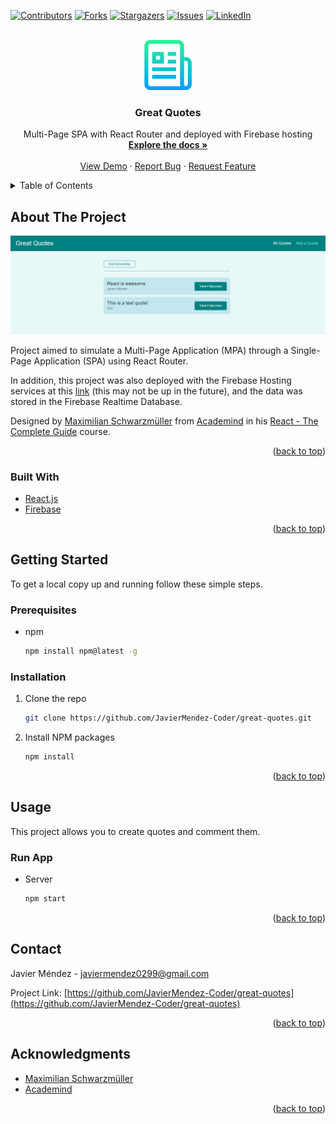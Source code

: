 <div id="top"></div>

[![Contributors][contributors-shield]][contributors-url]
[![Forks][forks-shield]][forks-url]
[![Stargazers][stars-shield]][stars-url]
[![Issues][issues-shield]][issues-url]
[![LinkedIn][linkedin-shield]][linkedin-url]



<!-- PROJECT LOGO -->
<br />
<div align="center">
  <a href="https://github.com/JavierMendez-Coder/great-quotes">
    <img src="public/images/logo.png" alt="Logo" width="80" height="80">
  </a>

<h3 align="center">Great Quotes</h3>

  <p align="center">
    Multi-Page SPA with React Router and deployed with Firebase hosting
    <br />
    <a href="https://github.com/JavierMendez-Coder/great-quotes"><strong>Explore the docs »</strong></a>
    <br />
    <br />
    <a href="https://react-http-eb906.web.app">View Demo</a>
    ·
    <a href="https://github.com/JavierMendez-Coder/great-quotes/issues">Report Bug</a>
    ·
    <a href="https://github.com/JavierMendez-Coder/great-quotes/issues">Request Feature</a>
  </p>
</div>



<!-- TABLE OF CONTENTS -->
<details>
  <summary>Table of Contents</summary>
  <ol>
    <li>
      <a href="#about-the-project">About The Project</a>
      <ul>
        <li><a href="#built-with">Built With</a></li>
      </ul>
    </li>
    <li>
      <a href="#getting-started">Getting Started</a>
      <ul>
        <li><a href="#prerequisites">Prerequisites</a></li>
        <li><a href="#installation">Installation</a></li>
      </ul>
    </li>
    <li><a href="#usage">Usage</a></li>
    <li><a href="#contact">Contact</a></li>
    <li><a href="#acknowledgments">Acknowledgments</a></li>
  </ol>
</details>



<!-- ABOUT THE PROJECT -->
## About The Project

[![Product Name Screen Shot][product-screenshot]][project-url]

Project aimed to simulate a Multi-Page Application (MPA) through a Single-Page Application (SPA) using React Router.

In addition, this project was also deployed with the Firebase Hosting services at this [link][project-url] (this may not be up in the future), and the data was stored in the Firebase Realtime Database.

Designed by [Maximilian Schwarzmüller][mschwarzmueller] from [Academind][academind] in his [React - The Complete Guide][course-url] course.

<p align="right">(<a href="#top">back to top</a>)</p>



### Built With

* [React.js](https://reactjs.org/)
* [Firebase](https://firebase.google.com/)

<p align="right">(<a href="#top">back to top</a>)</p>



<!-- GETTING STARTED -->
## Getting Started

To get a local copy up and running follow these simple steps.

### Prerequisites

* npm
  ```sh
  npm install npm@latest -g
  ```

### Installation

1. Clone the repo
   ```sh
   git clone https://github.com/JavierMendez-Coder/great-quotes.git
   ```
2. Install NPM packages
   ```sh
   npm install
   ```

<p align="right">(<a href="#top">back to top</a>)</p>



<!-- USAGE EXAMPLES -->
## Usage

This project allows you to create quotes and comment them.

### Run App
  * Server
    ```sh
    npm start
    ```

<p align="right">(<a href="#top">back to top</a>)</p>



<!-- CONTACT -->
## Contact

Javier Méndez - javiermendez0299@gmail.com

Project Link: [https://github.com/JavierMendez-Coder/great-quotes](https://github.com/JavierMendez-Coder/great-quotes)

<p align="right">(<a href="#top">back to top</a>)</p>



<!-- ACKNOWLEDGMENTS -->
## Acknowledgments

* [Maximilian Schwarzmüller][mschwarzmueller]
* [Academind][academind]

<p align="right">(<a href="#top">back to top</a>)</p>



<!-- MARKDOWN LINKS & IMAGES -->
<!-- https://www.markdownguide.org/basic-syntax/#reference-style-links -->
[contributors-shield]: https://img.shields.io/github/contributors/JavierMendez-Coder/great-quotes.svg?style=for-the-badge
[contributors-url]: https://github.com/JavierMendez-Coder/great-quotes/graphs/contributors
[forks-shield]: https://img.shields.io/github/forks/JavierMendez-Coder/great-quotes.svg?style=for-the-badge
[forks-url]: https://github.com/JavierMendez-Coder/great-quotes/network/members
[stars-shield]: https://img.shields.io/github/stars/JavierMendez-Coder/great-quotes.svg?style=for-the-badge
[stars-url]: https://github.com/JavierMendez-Coder/great-quotes/stargazers
[issues-shield]: https://img.shields.io/github/issues/JavierMendez-Coder/great-quotes.svg?style=for-the-badge
[issues-url]: https://github.com/JavierMendez-Coder/great-quotes/issues
[linkedin-shield]: https://img.shields.io/badge/-LinkedIn-black.svg?style=for-the-badge&logo=linkedin&colorB=555
[linkedin-url]: https://linkedin.com/in/javiermendez-coder
[product-screenshot]: public/images/screenshot.png
[project-url]: https://react-http-eb906.web.app
[mschwarzmueller]: https://github.com/mschwarzmueller
[academind]: https://github.com/academind
[course-url]: https://www.udemy.com/course/react-the-complete-guide-incl-redux/
